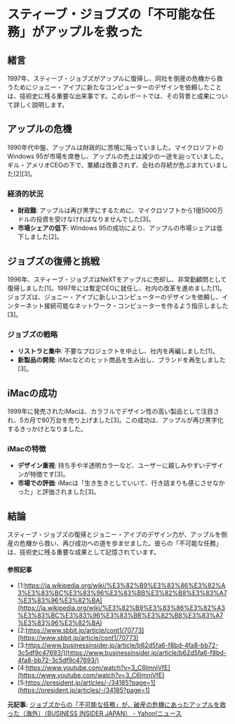 # スティーブ・ジョブズの「不可能な任務」がアップルを救った

## 緒言

1997年、スティーブ・ジョブズがアップルに復帰し、同社を倒産の危機から救うためにジョニー・アイブに新たなコンピューターのデザインを依頼したことは、技術史に残る重要な出来事です。このレポートでは、その背景と成果について詳しく説明します。

## アップルの危機

1990年代中盤、アップルは財政的に苦境に陥っていました。マイクロソフトのWindows 95が市場を席巻し、アップルの売上は減少の一途を辿っていました。ギル・アメリオCEOの下で、業績は改善されず、会社の存続が危ぶまれていました[2][3]。

### 経済的状況

- **財政難**: アップルは再び黒字にするために、マイクロソフトから1億5000万ドルの投資を受けなければなりませんでした[3]。
- **市場シェアの低下**: Windows 95の成功により、アップルの市場シェアは低下しました[2]。

## ジョブズの復帰と挑戦

1996年、スティーブ・ジョブズはNeXTをアップルに売却し、非常勤顧問として復帰しました[1]。1997年には暫定CEOに就任し、社内の改革を進めました[1]。ジョブズは、ジョニー・アイブに新しいコンピューターのデザインを依頼し、インターネット接続可能なネットワーク・コンピューターを作るよう指示しました[3]。

### ジョブズの戦略

- **リストラと集中**: 不要なプロジェクトを中止し、社内を再編しました[1]。
- **新製品の開発**: iMacなどのヒット商品を生み出し、ブランドを再生しました[3]。

## iMacの成功

1999年に発売されたiMacは、カラフルでデザイン性の高い製品として注目され、5カ月で80万台を売り上げました[3]。この成功は、アップルが再び黒字化するきっかけとなりました。

### iMacの特徴

- **デザイン重視**: 持ち手や半透明カラーなど、ユーザーに親しみやすいデザインが特徴です[3]。
- **市場での評価**: iMacは「生き生きとしていいて、行き詰まりも感じさせなかった」と評価されました[3]。

## 結論

スティーブ・ジョブズの復帰とジョニー・アイブのデザイン力が、アップルを倒産の危機から救い、再び成功への道を歩ませました。彼らの「不可能な任務」は、技術史に残る重要な成果として記憶されています。

#### 参照記事
- [1:https://ja.wikipedia.org/wiki/%E3%82%B9%E3%83%86%E3%82%A3%E3%83%BC%E3%83%96%E3%83%BB%E3%82%B8%E3%83%A7%E3%83%96%E3%82%BA](https://ja.wikipedia.org/wiki/%E3%82%B9%E3%83%86%E3%82%A3%E3%83%BC%E3%83%96%E3%83%BB%E3%82%B8%E3%83%A7%E3%83%96%E3%82%BA)
- [2:https://www.sbbit.jp/article/cont1/70773](https://www.sbbit.jp/article/cont1/70773)
- [3:https://www.businessinsider.jp/article/b62d5fa6-f8bd-4fa8-bb72-3c5df9c47693/](https://www.businessinsider.jp/article/b62d5fa6-f8bd-4fa8-bb72-3c5df9c47693/)
- [4:https://www.youtube.com/watch?v=3_C6lmniVfE](https://www.youtube.com/watch?v=3_C6lmniVfE)
- [5:https://president.jp/articles/-/34185?page=1](https://president.jp/articles/-/34185?page=1)


**元記事:** [ジョブズからの「不可能な任務」が、破産の危機にあったアップルを救った（海外）（BUSINESS INSIDER JAPAN） - Yahoo!ニュース](https://news.yahoo.co.jp/articles/b4b763f3d7523ebfef7fe1becca39453c463f32b?source=rss)